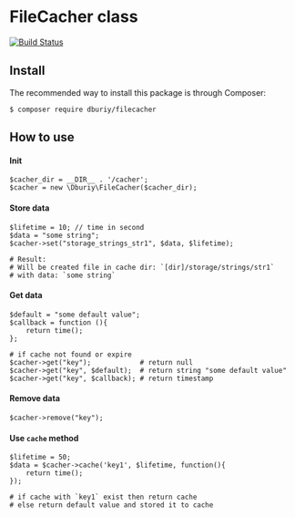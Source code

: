 # FileCacher class 
[![Build Status](https://travis-ci.org/dburiy/filecacher.svg?branch=master)](https://travis-ci.org/dburiy/filecacher)

## Install 
The recommended way to install this package is through Composer:

```
$ composer require dburiy/filecacher
```

## How to use

#### Init
```
$cacher_dir = __DIR__ . '/cacher'; 
$cacher = new \Dburiy\FileCacher($cacher_dir);
```

#### Store data
```
$lifetime = 10; // time in second
$data = "some string";
$cacher->set("storage_strings_str1", $data, $lifetime);

# Result:
# Will be created file in cache dir: `[dir]/storage/strings/str1`
# with data: `some string`
```

#### Get data
```
$default = "some default value";
$callback = function (){
    return time();
};

# if cache not found or expire
$cacher->get("key");            # return null
$cacher->get("key", $default);  # return string "some default value"
$cacher->get("key", $callback); # return timestamp
```

#### Remove data
```
$cacher->remove("key");
```

#### Use `cache` method
```
$lifetime = 50;
$data = $cacher->cache('key1', $lifetime, function(){
    return time();
});

# if cache with `key1` exist then return cache 
# else return default value and stored it to cache
```

